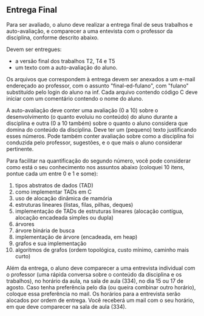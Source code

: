 ## Entrega Final

Para ser avaliado, o aluno deve realizar a entrega final de seus trabalhos e auto-avaliação, e comparecer a uma entevista com o professor da disciplina, conforme descrito abaixo.

Devem ser entregues:
- a versão final dos trabalhos T2, T4 e T5
- um texto com a auto-avaliação do aluno.

Os arquivos que correspondem à entrega devem ser anexados a um e-mail endereçado ao professor, com o assunto "final-ed-fulano", com "fulano" substituído pelo login do aluno na inf.
Cada arquivo contendo código C deve iniciar com um comentário contendo o nome do aluno.

A auto-avaliação deve conter uma avaliação (0 a 10) sobre o desenvolvimento (o quanto evoluiu no conteúdo) do aluno durante a disciplina e outra (0 a 10 também) sobre o quanto o aluno considera que domina do conteúdo da disciplina. Deve ter um (pequeno) texto justificando esses números.
Pode também conter avaliação sobre como a disciplina foi conduzida pelo professor, sugestões, e o que mais o aluno considerar pertinente.

Para facilitar na quantificação do segundo número, você pode considerar como está o seu conhecimento nos assuntos abaixo (coloquei 10 itens, pontue cada um entre 0 e 1 e some):
1. tipos abstratos de dados (TAD)
1. como implementar TADs em C
2. uso de alocação dinâmica de mamória
3. estruturas lineares (listas, filas, pilhas, deques)
4. implementação de TADs de estruturas lineares (alocação contígua, alocação encadeada simples ou dupla)
5. árvores
6. árvore binária de busca
7. implementação de árvore (encadeada, em heap)
8. grafos e sua implementação
9. algoritmos de grafos (ordem topológica, custo mínimo, caminho mais curto)

Além da entrega, o aluno deve comparecer a uma entrevista individual com o professor (uma rápida conversa sobre o conteúdo da disciplina e os trabalhos), no horário da aula, na sala de aula (334), no dia 15 ou 17 de agosto.
Caso tenha preferência pelo dia (ou queira combinar outro horário), coloque essa preferência no mail.
Os horários para a entrevista serão alocados por ordem de entrega. Você receberá um mail com o seu horário, em que deve comparecer na sala de aula (334).
